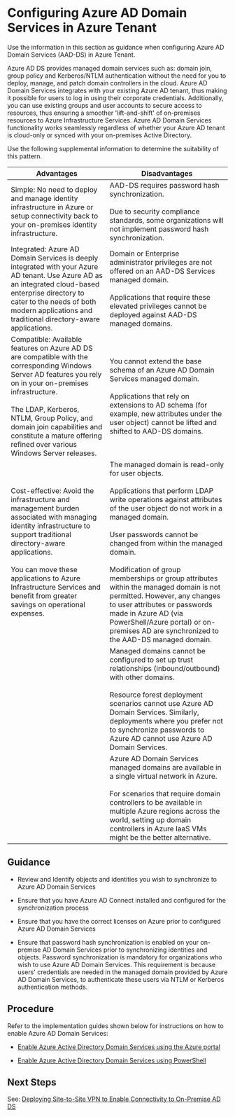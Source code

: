 # Configuring Azure AD Domain Services in Azure Tenant


Use the information in this section as guidance when configuring Azure AD Domain Services (AAD-DS) in Azure Tenant.

Azure AD DS provides managed domain services such as: domain join, group policy and Kerberos/NTLM authentication without the need for you to deploy, manage, and patch domain controllers in the cloud. Azure AD Domain Services integrates with your existing Azure AD tenant, thus making it possible for users to log in using their corporate credentials. Additionally, you can use existing groups and user accounts to secure access to resources, thus ensuring a smoother 'lift-and-shift' of on-premises resources to Azure Infrastructure Services.
Azure AD Domain Services functionality works seamlessly regardless of whether your Azure AD tenant is cloud-only or synced with your on-premises Active Directory.


Use the following supplemental information to determine the suitability of this pattern.

|**Advantages** | **Disadvantages** |  
| -------------| -------------| 
| Simple: No need to deploy and manage identity infrastructure in Azure or setup connectivity back to your on-premises identity infrastructure.  | AAD-DS requires password hash synchronization. <br/><br/> Due to security compliance standards, some organizations will not implement password hash synchronization.  |
| Integrated: Azure AD Domain Services is deeply integrated with your Azure AD tenant. Use Azure AD as an integrated cloud-based enterprise directory to cater to the needs of both modern applications and traditional directory-aware applications.  | Domain or Enterprise administrator privileges are not offered on an AAD-DS Services managed domain.  <br/><br/>  Applications that require these elevated privileges cannot be deployed against AAD-DS managed domains.  |
| Compatible: Available features on Azure AD DS are compatible with the corresponding Windows Server AD features you rely on in your on-premises infrastructure.  <br/><br/> The LDAP, Kerberos, NTLM, Group Policy, and domain join capabilities and constitute a mature offering refined over various Windows Server releases.  | You cannot extend the base schema of an Azure AD Domain Services managed domain.  <br/><br/> Applications that rely on extensions to AD schema (for example, new attributes under the user object) cannot be lifted and shifted to AAD-DS domains.  |
| Cost-effective: Avoid the infrastructure and management burden associated with managing identity infrastructure to support traditional directory-aware applications.  <br/><br/> You can move these applications to Azure Infrastructure Services and benefit from greater savings on operational expenses.  | The managed domain is read-only for user objects.  <br/><br/> Applications that perform LDAP write operations against attributes of the user object do not work in a managed domain.  <br/><br/> User passwords cannot be changed from within the managed domain. <br/><br/> Modification of group memberships or group attributes within the managed domain is not permitted. However, any changes to user attributes or passwords made in Azure AD (via PowerShell/Azure portal) or on-premises AD are synchronized to the AAD-DS managed domain.  |
| | Managed domains cannot be configured to set up trust relationships (inbound/outbound) with other domains.  <br/><br/> Resource forest deployment scenarios cannot use Azure AD Domain Services. Similarly, deployments where you prefer not to synchronize passwords to Azure AD cannot use Azure AD Domain Services.  |
| | Azure AD Domain Services managed domains are available in a single virtual network in Azure.  <br/><br/> For scenarios that require domain controllers to be available in multiple Azure regions across the world, setting up domain controllers in Azure IaaS VMs might be the better alternative. |



## Guidance

  - Review and Identify objects and identities you wish to synchronize to Azure AD Domain Services
	
  - Ensure that you have Azure AD Connect installed and configured for the synchronization process
	
  - Ensure that you have the correct licenses on Azure prior to configured Azure AD Domain Services
	
  - Ensure that password hash synchronization is enabled on your on-premise AD Domain Services prior to synchronizing identities and objects. Password synchronization is mandatory for organizations who wish to use Azure AD Domain Services. This requirement is because users' credentials are needed in the managed domain provided by Azure AD Domain Services, to authenticate these users via NTLM or Kerberos authentication methods.



## Procedure

Refer to the implementation guides shown below for instructions on how to enable Azure AD Domain Services:

  - [Enable Azure Active Directory Domain Services using the Azure portal](https://docs.microsoft.com/en-us/azure/active-directory-domain-services/active-directory-ds-getting-started)
  
  - [Enable Azure Active Directory Domain Services using PowerShell](https://docs.microsoft.com/en-us/azure/active-directory-domain-services/active-directory-ds-enable-using-powershell)

## Next Steps

See: [Deploying Site-to-Site VPN to Enable Connectivity to On-Premise AD DS](4.2-Deploying-Site-to-Site-VPN-to-Enable-Connectivity-to-On-Premise-ADDS.md)
